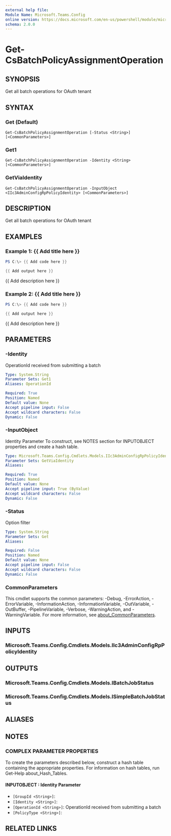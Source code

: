 ```yaml
---
external help file:
Module Name: Microsoft.Teams.Config
online version: https://docs.microsoft.com/en-us/powershell/module/microsoft.teams.config/get-csbatchpolicyassignmentoperation
schema: 2.0.0
---
```


# Get-CsBatchPolicyAssignmentOperation

## SYNOPSIS
Get all batch operations for OAuth tenant

## SYNTAX

### Get (Default)
```
Get-CsBatchPolicyAssignmentOperation [-Status <String>] [<CommonParameters>]
```

### Get1
```
Get-CsBatchPolicyAssignmentOperation -Identity <String> [<CommonParameters>]
```

### GetViaIdentity
```
Get-CsBatchPolicyAssignmentOperation -InputObject <IIc3AdminConfigRpPolicyIdentity> [<CommonParameters>]
```

## DESCRIPTION
Get all batch operations for OAuth tenant

## EXAMPLES

### Example 1: {{ Add title here }}
```powershell
PS C:\> {{ Add code here }}

{{ Add output here }}
```

{{ Add description here }}

### Example 2: {{ Add title here }}
```powershell
PS C:\> {{ Add code here }}

{{ Add output here }}
```

{{ Add description here }}

## PARAMETERS

### -Identity
OperationId received from submitting a batch

```yaml
Type: System.String
Parameter Sets: Get1
Aliases: OperationId

Required: True
Position: Named
Default value: None
Accept pipeline input: False
Accept wildcard characters: False
Dynamic: False
```

### -InputObject
Identity Parameter
To construct, see NOTES section for INPUTOBJECT properties and create a hash table.

```yaml
Type: Microsoft.Teams.Config.Cmdlets.Models.IIc3AdminConfigRpPolicyIdentity
Parameter Sets: GetViaIdentity
Aliases:

Required: True
Position: Named
Default value: None
Accept pipeline input: True (ByValue)
Accept wildcard characters: False
Dynamic: False
```

### -Status
Option filter

```yaml
Type: System.String
Parameter Sets: Get
Aliases:

Required: False
Position: Named
Default value: None
Accept pipeline input: False
Accept wildcard characters: False
Dynamic: False
```

### CommonParameters
This cmdlet supports the common parameters: -Debug, -ErrorAction, -ErrorVariable, -InformationAction, -InformationVariable, -OutVariable, -OutBuffer, -PipelineVariable, -Verbose, -WarningAction, and -WarningVariable. For more information, see [about_CommonParameters](http://go.microsoft.com/fwlink/?LinkID=113216).

## INPUTS

### Microsoft.Teams.Config.Cmdlets.Models.IIc3AdminConfigRpPolicyIdentity

## OUTPUTS

### Microsoft.Teams.Config.Cmdlets.Models.IBatchJobStatus

### Microsoft.Teams.Config.Cmdlets.Models.ISimpleBatchJobStatus

## ALIASES

## NOTES

### COMPLEX PARAMETER PROPERTIES
To create the parameters described below, construct a hash table containing the appropriate properties. For information on hash tables, run Get-Help about_Hash_Tables.

#### INPUTOBJECT <IIc3AdminConfigRpPolicyIdentity>: Identity Parameter
  - `[GroupId <String>]`: 
  - `[Identity <String>]`: 
  - `[OperationId <String>]`: OperationId received from submitting a batch
  - `[PolicyType <String>]`: 

## RELATED LINKS

